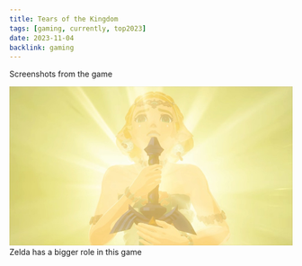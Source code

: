 ```yaml
---
title: Tears of the Kingdom
tags: [gaming, currently, top2023]
date: 2023-11-04
backlink: gaming
---
```


<p class='intro'>
	Screenshots from the game
</p>

<picture>
	<source srcset='/images/gaming/tears-kingdom/2023-08-28 03-15-36@3x.webp 3x' type='image/webp' media='(min-width: 1200px)'>
	<img src='/images/gaming/tears-kingdom/2023-08-28 03-15-36.jpg' srcset='/images/gaming/tears-kingdom/2023-08-28 03-15-36@2x.jpg 2x' alt='Overhead of Home Area'>
	<figcaption class='caption'>Zelda has a bigger role in this game</figcaption>
</picture>
